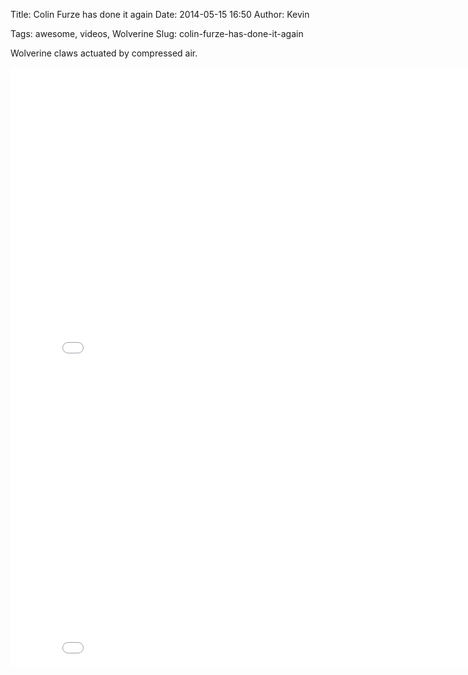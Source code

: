 Title: Colin Furze has done it again
Date: 2014-05-15 16:50
Author: Kevin

Tags: awesome, videos, Wolverine
Slug: colin-furze-has-done-it-again

Wolverine claws actuated by compressed air.

<iframe src="//www.youtube-nocookie.com/embed/fVBCFGebqTg?rel=0" width="853" height="480" frameborder="0" allowfullscreen="allowfullscreen"></iframe>  

<iframe src="//www.youtube-nocookie.com/embed/sdcGek-NoFQ?rel=0" width="853" height="480" frameborder="0" allowfullscreen="allowfullscreen"></iframe>
